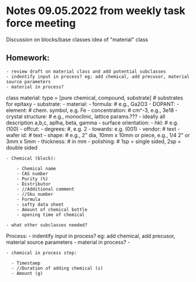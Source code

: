 
	
# Notes 09.05.2022 from weekly task force meeting	
Discussion on blocks/base classes
idea of "material" class

## Homework:
	- review draft on material class and add potential subclasses
	- indentify input in process? eg: add chemical, add precusor, material source parameters
	- material in process?

	  


	
class material:
	type = [pure chemical, compound, substrate]
	# substrates for epitaxy
	- substrate:
		- material:
			- formula: # e.g., Ga2O3
			- DOPANT:
				- element: # chem. symbol, e.g. Fe
				- concentration: # cm^-3, e.g., 3e18
		- crystal structure: # e.g., monoclinic, lattice params.??? - ideally all description a,b,c, aplha, beta, gamma
		- surface orientation: 
			- hkl: # e.g. (100)
			- offcut:
				- degrees: #, e.g. 2
				- towards:  e.g. (001)
		- vendor: # text
		- wafer id: # text
		- shape: # e.g., 2" dia, 10mm x 10mm or piece, e.g., 1/4 2" or 3mm x 5mm
		- thickness: # in mm
		- polishing: # 1sp = single sided, 2sp = double sided
	
	- Chemical (block):
  
		- Chemical name
		- CAS number
		- Purity (%)
		- Distributor
		- //Additional comment
		- //Sku number
		- Formula
		- safty data sheet
		- Amount of chemical bottle
		- opening time of chemical
		
	- what other subclasses needed?
	
	
Process:
	- indentify input in process? eg: add chemical, add precusor, material source parameters
	- material in process?
		-  
		
	- chemical in process step:

	  - Timestamp
	  - //Duration of adding chemical (s)
	  - Amount (g)
	
